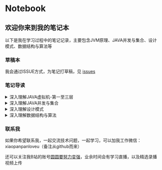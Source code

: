 # Notebook

## 欢迎你来到我的笔记本

以下是我在学习过程中的笔记记录，主要包含JVM原理、JAVA并发与集合、设计模式、数据结构与算法等

### 草稿本

我会通过ISSUE方式，为笔记打草稿，见 [issues](https://github.com/peteryuanpan/notebook/issues)

### 笔记导读

<details close>
    <summary>深入理解JAVA虚拟机-第一至三层</summary>

+ 前言
+ JAVA虚拟机的定义
+ JAVA语言的水深
+ 如何学习JVM
+ 项目成果
  + [ParseClassFile](https://github.com/peteryuanpan/ParseClassFile)
+ 文章目录
  + [第0章：JVM基础概念](深入理解JAVA虚拟机-第一至三层#第0章jvm基础概念)
  + [第1章：类加载机制与类加载器](深入理解JAVA虚拟机-第一至三层#第1章类加载机制与类加载器)
  + [第2章：类文件结构与字节码指令](深入理解JAVA虚拟机-第一至三层#第2章类文件结构与字节码指令)
  + [第3章：运行时数据区域](深入理解JAVA虚拟机-第一至三层#第3章运行时数据区域)
  + [第4章：字节码执行引擎](深入理解JAVA虚拟机-第一至三层#第4章字节码执行引擎)
  + [第5章：对象的生命周期](深入理解JAVA虚拟机-第一至三层#第5章对象的生命周期)
  + [第6章：垃圾收集机制](深入理解JAVA虚拟机-第一至三层#第6章垃圾收集机制)
  + [第7章：JVM性能调优](深入理解JAVA虚拟机-第一至三层#第7章jvm性能调优)
  + [第8章：JVM总结](深入理解JAVA虚拟机-第一至三层#第8章jvm总结)
+ 思维导图
  + [类加载机制](深入理解JAVA虚拟机-第一至三层#类加载机制)
  + [运行时数据区域](深入理解JAVA虚拟机-第一至三层#运行时数据区域)
  + [垃圾收集机制](深入理解JAVA虚拟机-第一至三层#垃圾收集机制)
</details>

<details close>
    <summary>深入理解JAVA并发与集合</summary>

+ 前言
+ 并发与集合的定义
+ JAVA语言的水深
+ 如何学习并发与集合
+ 项目成果
  + [qlogfetch2](https://github.com/peteryuanpan/qlogfetch2)
+ 文章目录
  + [第0章：源码分析](深入理解JAVA并发与集合#第0章源码分析)
  + [第1章：JAVA线程基础](深入理解JAVA并发与集合#第1章java线程基础)
  + [第2章：并发三大特性](深入理解JAVA并发与集合#第2章并发三大特性)
  + [第3章：并发与集合总结](深入理解JAVA并发与集合#第3章并发与集合总结)
+ 思维导图
  + [并发编程](深入理解JAVA并发与集合#并发编程)
  + [集合容器](深入理解JAVA并发与集合#集合容器)
</details>

<details close>
    <summary>深入理解设计模式</summary>

+ 前言
+ 设计模式的定义
+ 如何学习设计模式
+ 文章目录
  + [第0章：设计模式基本原则](深入理解设计模式#第0章设计模式基本原则)
  + [第1章：创建型模式](深入理解设计模式#第1章创建型模式)
  + [第2章：结构型模式](深入理解设计模式#第2章结构型模式)
  + [第3章：行为型模式](深入理解设计模式#第3章行为型模式)
</details>

<details close>
    <summary>深入理解数据结构与算法</summary>

+ 前言
+ [数据结构与算法总结](深入理解数据结构与算法#数据结构与算法总结)
+ [OnlineJudge或书籍](深入理解数据结构与算法#OnlineJudge或书籍)
+ [刷题记录](深入理解数据结构与算法#刷题记录)
+ 标签与模板
</details>

### 联系我

如果你希望联系我，一起交流技术问题，一起学习，可以加我工作微信：xiaopanpanloveu（备注从github而来）

还可以关注我B站的账号[圆圆要努力变强](https://space.bilibili.com/121055628)，业余时间会有学习直播，以及精选录播视频上传
